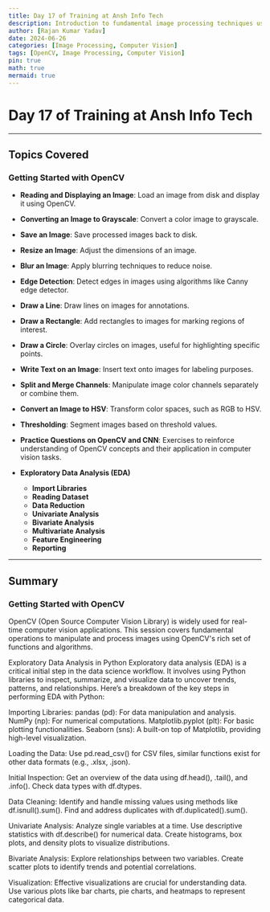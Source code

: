 ```yaml
---
title: Day 17 of Training at Ansh Info Tech
description: Introduction to fundamental image processing techniques using OpenCV. Topics include reading and displaying images, grayscale conversion, image manipulation, and basic drawing operations.
author: [Rajan Kumar Yadav]
date: 2024-06-26
categories: [Image Processing, Computer Vision]
tags: [OpenCV, Image Processing, Computer Vision]
pin: true
math: true
mermaid: true
---
```


# Day 17 of Training at Ansh Info Tech

---

## Topics Covered

### Getting Started with OpenCV

- **Reading and Displaying an Image**: Load an image from disk and display it using OpenCV.
- **Converting an Image to Grayscale**: Convert a color image to grayscale.
- **Save an Image**: Save processed images back to disk.
- **Resize an Image**: Adjust the dimensions of an image.
- **Blur an Image**: Apply blurring techniques to reduce noise.
- **Edge Detection**: Detect edges in images using algorithms like Canny edge detector.
- **Draw a Line**: Draw lines on images for annotations.
- **Draw a Rectangle**: Add rectangles to images for marking regions of interest.
- **Draw a Circle**: Overlay circles on images, useful for highlighting specific points.
- **Write Text on an Image**: Insert text onto images for labeling purposes.
- **Split and Merge Channels**: Manipulate image color channels separately or combine them.
- **Convert an Image to HSV**: Transform color spaces, such as RGB to HSV.
- **Thresholding**: Segment images based on threshold values.
- **Practice Questions on OpenCV and CNN**: Exercises to reinforce understanding of OpenCV concepts and their application in computer vision tasks.

- **Exploratory Data Analysis (EDA)**
  - **Import Libraries**
  - **Reading Dataset**
  - **Data Reduction**
  - **Univariate Analysis**
  - **Bivariate Analysis**
  - **Multivariate Analysis**
  - **Feature Engineering**
  - **Reporting**

---

## Summary

### Getting Started with OpenCV

OpenCV (Open Source Computer Vision Library) is widely used for real-time computer vision applications. This session covers fundamental operations to manipulate and process images using OpenCV's rich set of functions and algorithms.

Exploratory Data Analysis in Python
Exploratory data analysis (EDA) is a critical initial step in the data science workflow. It involves using Python libraries to inspect, summarize, and visualize data to uncover trends, patterns, and relationships. Here’s a breakdown of the key steps in performing EDA with Python:

Importing Libraries:
pandas (pd): For data manipulation and analysis. NumPy (np): For numerical computations. Matplotlib.pyplot (plt): For basic plotting functionalities. Seaborn (sns): A built-on top of Matplotlib, providing high-level visualization.

Loading the Data:
Use pd.read_csv() for CSV files, similar functions exist for other data formats (e.g., .xlsx, .json).

Initial Inspection:
Get an overview of the data using df.head(), .tail(), and .info(). Check data types with df.dtypes.

Data Cleaning:
Identify and handle missing values using methods like df.isnull().sum(). Find and address duplicates with df.duplicated().sum().

Univariate Analysis:
Analyze single variables at a time. Use descriptive statistics with df.describe() for numerical data. Create histograms, box plots, and density plots to visualize distributions.

Bivariate Analysis:
Explore relationships between two variables. Create scatter plots to identify trends and potential correlations.

Visualization:
Effective visualizations are crucial for understanding data. Use various plots like bar charts, pie charts, and heatmaps to represent categorical data.

